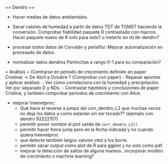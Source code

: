 == Dendro ==

- Hacer medias de datos ambientales.

- Sacar valores de humedad a partir de datos TDT de TOMST haciendo la conversión. Comprobar fiabilidad paquete R contrastado con macros.  Hacer paquete nuevo de R solo para esto? o meterlo en mi lib-dendro?

- procesar todos datos de Corvalán y peñaflor. Mejorar automatización en procesado de datos.

- normalizar datos dendros Partinchas a rango 0-1 para su comparación?

= Análisis =
(Centrarse en periodo de crecimiento definido en paper Cristina) -> De Abril a Octubre ? (Comprobar con paper)
	- Repasar apuntes y aplicar análisis.
	- Ver cómo correlaciona con la humedad y precipitación. Ver por separado D y NDs.
	- Contrastar hipótesis y conclusiones de paper Cristina; y también comprobar periodos de crecimiento con Alice.
	
- mejorar treenetproc:
	* Qué hace el reverse a jumps del corr_dendro_L2 que muchas veces no deja los datos a como estarían sin ser tocado?? (ejemplo con dendro 92222157)
	* permitir poner nombre al plot salida de `corr_dendro_L2()`
	* permitir hacer force jump pero en la fecha indicada y no cuando quiera treenetproc
	* que detecte también largos valores ctes y los borre.
	* permitir sacar output como plot de R para ggplot y no solo como pdf.
	* mejorar la detección de saltos de alguna manera...incorporar modelo de crecimiento o machine learning?
	
